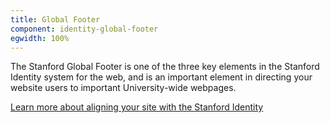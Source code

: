 ```yaml
---
title: Global Footer
component: identity-global-footer
egwidth: 100%
---
```

The Stanford Global Footer is one of the three key elements in the Stanford Identity system for the web, and is an important element in directing your website users to important University-wide webpages. 

[Learn more about aligning your site with the Stanford Identity](https://elegant-poitras-87214a.netlify.com/page/brand-design-elements-brand/)
